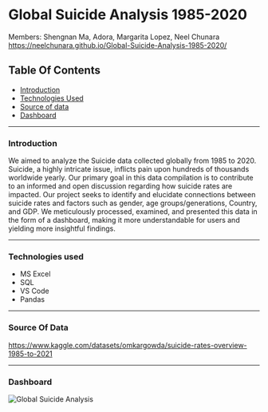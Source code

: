 # Global Suicide Analysis 1985-2020
Members:     Shengnan Ma, Adora, Margarita Lopez, Neel Chunara 
https://neelchunara.github.io/Global-Suicide-Analysis-1985-2020/
## Table Of Contents

 * [Introduction](#Introduction)
 * [Technologies Used](#Technologies-Used)
 * [Source of data](#Source-of-data)
 * [Dashboard](#Dashboard)

______________________________________________


### Introduction

We aimed to analyze the Suicide data collected globally from 1985 to 2020. Suicide, a highly intricate issue, inflicts pain upon hundreds of thousands worldwide yearly. Our primary goal in this data compilation is to contribute to an informed and open discussion regarding how suicide rates are impacted. Our project seeks to identify and elucidate connections between suicide rates and factors such as gender, age groups/generations, Country, and GDP. We meticulously processed, examined, and presented this data in the form of a dashboard, making it more understandable for users and yielding more insightful findings.


_______________________________________________

### Technologies used

* MS Excel
* SQL
* VS Code
* Pandas

_______________________________________________

### Source Of Data

https://www.kaggle.com/datasets/omkargowda/suicide-rates-overview-1985-to-2021

_______________________________________________

### Dashboard
![Global Suicide Analysis](https://github.com/neelchunara/Global-Suicide-Analysis-1985-2020/assets/126720049/abfdaca8-f986-480b-a720-7e79d286f5ed)



